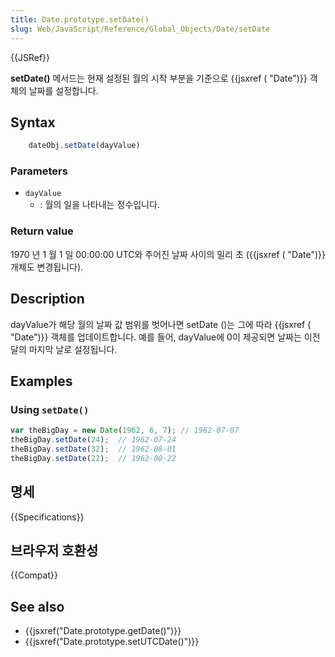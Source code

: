 ```yaml
---
title: Date.prototype.setDate()
slug: Web/JavaScript/Reference/Global_Objects/Date/setDate
---
```

{{JSRef}}

**setDate()** 메서드는 현재 설정된 월의 시작 부분을 기준으로 {{jsxref ( "Date")}} 객체의 날짜를 설정합니다.

## Syntax

```js
    dateObj.setDate(dayValue)
```

### Parameters

- `dayValue`
  - : 월의 일을 나타내는 정수입니다.

### Return value

1970 년 1 월 1 일 00:00:00 UTC와 주어진 날짜 사이의 밀리 초 ({{jsxref ( "Date")}} 개체도 변경됩니다).

## Description

dayValue가 해당 월의 날짜 값 범위를 벗어나면 setDate ()는 그에 따라 {{jsxref ( "Date")}} 객체를 업데이트합니다. 예를 들어, dayValue에 0이 제공되면 날짜는 이전 달의 마지막 날로 설정됩니다.

## Examples

### Using `setDate()`

```js
var theBigDay = new Date(1962, 6, 7); // 1962-07-07
theBigDay.setDate(24);  // 1962-07-24
theBigDay.setDate(32);  // 1962-08-01
theBigDay.setDate(22);  // 1962-08-22
```

## 명세

{{Specifications}}

## 브라우저 호환성

{{Compat}}

## See also

- {{jsxref("Date.prototype.getDate()")}}
- {{jsxref("Date.prototype.setUTCDate()")}}

